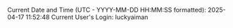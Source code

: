 Current Date and Time (UTC - YYYY-MM-DD HH:MM:SS formatted): 2025-04-17 11:52:48
Current User's Login: luckyaiman
